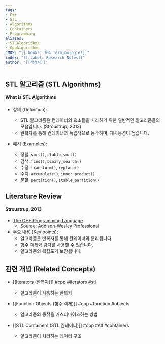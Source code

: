 ```yaml
---
tags:
- C++
- STL
- Algorithms
- Containers
- Programming
aliases:
- STLAlgorithms
- CppAlgorithms
CMDS: "[[:books: 104 Terminologies]]" 
index: "[[:label: Research Notes]]"
author: "[[작성자]]" 
---
```


## STL 알고리즘 (STL Algorithms)

#### What is STL Algorithms

- 정의 (Definition):
	- STL 알고리즘은 컨테이너의 요소들을 처리하기 위한 일반적인 알고리즘들의 모음입니다. (Stroustrup, 2013)
	- 반복자를 통해 컨테이너와 독립적으로 동작하며, 재사용성이 높습니다.

- 예시 (Examples):
	- 정렬: `sort()`, `stable_sort()`
	- 검색: `find()`, `binary_search()`
	- 수정: `transform()`, `replace()`
	- 수치: `accumulate()`, `inner_product()`
	- 분할: `partition()`, `stable_partition()`

## Literature Review

#### Stroustrup, 2013
- [The C++ Programming Language](https://www.stroustrup.com/4th.html)
	- Source: Addison-Wesley Professional
- 주요 내용 (Key points):
	- 알고리즘은 반복자를 통해 컨테이너와 분리됩니다.
	- 함수 객체와 람다를 사용할 수 있습니다.
	- 알고리즘의 복잡도가 보장됩니다.

## 관련 개념 (Related Concepts)

- [[Iterators (반복자)]] #cpp #iterators #stl
	- 알고리즘이 사용하는 반복자

- [[Function Objects (함수 객체)]] #cpp #function #objects
	- 알고리즘의 동작을 커스터마이즈하는 방법

- [[STL Containers (STL 컨테이너)]] #cpp #stl #containers
	- 알고리즘이 처리하는 데이터 구조 